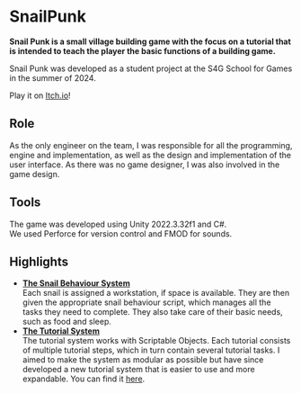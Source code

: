 # **SnailPunk**

 **Snail Punk is a small village building game with the focus on a tutorial that is intended to teach the player the basic functions of a building game.**

 Snail Punk was developed as a student project at the S4G School for Games in the summer of 2024.
  
  Play it on [Itch.io](https://s4g.itch.io/snail-punk)!
 
## Role
As the only engineer on the team, I was responsible for all the programming, engine and implementation, as well as the design and implementation of the user interface. As there was no game designer, I was also involved in the game design.

## Tools

The game was developed using Unity 2022.3.32f1 and C#. <br />
We used Perforce for version control and FMOD for sounds.

## Highlights
- **[The Snail Behaviour System](Assets/Snails/Scripts)** <br/>
Each snail is assigned a workstation, if space is available. They are then given the appropriate snail behaviour script, which manages all the tasks they need to complete. They also take care of their basic needs, such as food and sleep.
- **[The Tutorial System](Assets/Tutorial/Scripts)** <br/>
The tutorial system works with Scriptable Objects. Each tutorial consists of multiple tutorial steps, which in turn contain several tutorial tasks. I aimed to make the system as modular as possible but have since developed a new tutorial system that is easier to use and more expandable. You can find it [here](https://github.com/DerBrotDoktor/TutorialSystem).

